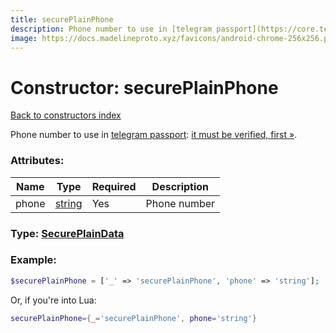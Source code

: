```yaml
---
title: securePlainPhone
description: Phone number to use in [telegram passport](https://core.telegram.org/passport): [it must be verified, first »](https://core.telegram.org/passport/encryption#secureplaindata).
image: https://docs.madelineproto.xyz/favicons/android-chrome-256x256.png
---
```

# Constructor: securePlainPhone  
[Back to constructors index](index.md)



Phone number to use in [telegram passport](https://core.telegram.org/passport): [it must be verified, first »](https://core.telegram.org/passport/encryption#secureplaindata).

### Attributes:

| Name     |    Type       | Required | Description |
|----------|---------------|----------|-------------|
|phone|[string](../types/string.md) | Yes|Phone number|



### Type: [SecurePlainData](../types/SecurePlainData.md)


### Example:

```php
$securePlainPhone = ['_' => 'securePlainPhone', 'phone' => 'string'];
```  


Or, if you're into Lua:

```lua
securePlainPhone={_='securePlainPhone', phone='string'}

```


